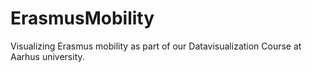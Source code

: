 # ErasmusMobility
Visualizing Erasmus mobility as part of our Datavisualization Course at Aarhus university.
